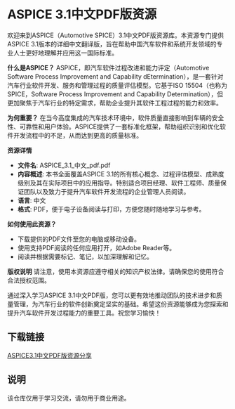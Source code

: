 # ASPICE 3.1中文PDF版资源

欢迎来到ASPICE（Automotive SPICE）3.1中文PDF版资源库。本资源专门提供ASPICE 3.1版本的详细中文翻译版，旨在帮助中国汽车软件和系统开发领域的专业人士更好地理解并应用这一国际标准。

**什么是ASPICE？**
ASPICE，即汽车软件过程改进和能力评定（Automotive Software Process Improvement and Capability dEtermination），是一套针对汽车行业软件开发、服务和管理过程的质量评估模型。它基于ISO 15504（也称为SPICE，Software Process Improvement and Capability Determination），但更加聚焦于汽车行业的特定需求，帮助企业提升其软件工程过程的能力和效率。

**为何重要？**
在当今高度集成的汽车技术环境中，软件质量直接影响到车辆的安全性、可靠性和用户体验。ASPICE提供了一套标准化框架，帮助组织识别和优化软件开发流程中的不足，从而达到更高的质量标准。

**资源详情**
- **文件名**: ASPICE_3.1_中文_pdf.pdf
- **内容概述**: 本书全面覆盖ASPICE 3.1的所有核心概念、过程评估模型、成熟度级别及其在实际项目中的应用指导。特别适合项目经理、软件工程师、质量保证团队以及致力于提升汽车软件开发流程的企业管理人员阅读。
- **语言**: 中文
- **格式**: PDF，便于电子设备阅读与打印，方便您随时随地学习与参考。

**如何使用此资源？**
- 下载提供的PDF文件至您的电脑或移动设备。
- 使用支持PDF阅读的任何应用打开，如Adobe Reader等。
- 阅读并根据需要标记、笔记，以加深理解和记忆。

**版权说明**
请注意，使用本资源应遵守相关的知识产权法律。请确保您的使用符合合法授权范围。

通过深入学习ASPICE 3.1中文PDF版，您可以更有效地推动团队的技术进步和质量管理，为汽车行业的软件创新奠定坚实的基础。希望这份资源能够成为您探索和提升汽车软件开发过程能力的重要工具。祝您学习愉快！

## 下载链接
[ASPICE3.1中文PDF版资源分享](https://pan.quark.cn/s/214ab09555c6)

## 说明

该仓库仅用于学习交流，请勿用于商业用途。
